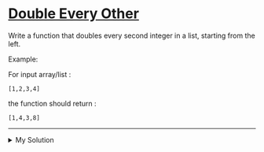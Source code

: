 # [Double Every Other](https://www.codewars.com/kata/5809c661f15835266900010a)

Write a function that doubles every second integer in a list, starting from the left.

Example:

For input array/list :

    [1,2,3,4]

the function should return :

    [1,4,3,8]

---

<details><summary>My Solution</summary>

```js
function doubleEveryOther(a) {
  return a.map((v, i) => {
    if (i % 2) return v * 2
    else return v
  })
}
```

</details>

